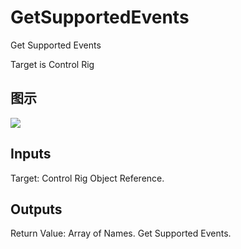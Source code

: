 # GetSupportedEvents

Get Supported Events

Target is Control Rig

## 图示

![]($-20221218-18314147.png)

## Inputs

Target: Control Rig Object Reference.  

## Outputs

Return Value: Array of Names. Get Supported Events.

